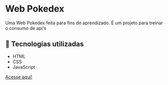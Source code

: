 # Web Pokedex
Uma Web Pokedex feita para fins de aprendizado.
É um projeto para treinar o consumo de api's

## 🔧 Tecnologias utilizadas
- HTML
- CSS
- JavaScript

<a href="https://lordaval.github.io/pokedex">Acesse aqui!</a>
